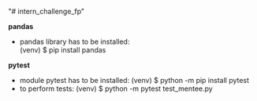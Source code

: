 "# intern_challenge_fp" 

**pandas**
- pandas library has to be installed:  
  (venv) $ pip install pandas

**pytest**
- module pytest has to be installed: 
  (venv) $ python -m pip install pytest
- to perform tests: 
  (venv) $ python -m pytest test_mentee.py
  
